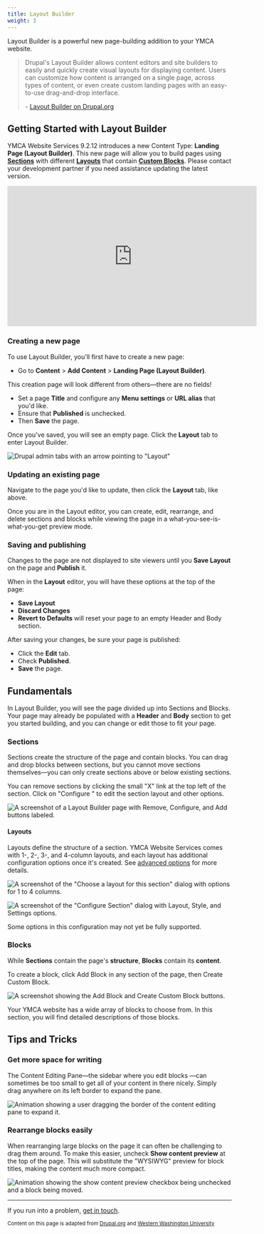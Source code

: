 ```yaml
---
title: Layout Builder
weight: 3
---
```


Layout Builder is a powerful new page-building addition to your YMCA website.

> Drupal's Layout Builder allows content editors and site builders to easily and quickly create visual layouts for displaying content. Users can customize how content is arranged on a single page, across types of content, or even create custom landing pages with an easy-to-use drag-and-drop interface. 
> 
> \- [Layout Builder on Drupal.org](https://www.drupal.org/docs/8/core/modules/layout-builder)

## Getting Started with Layout Builder

YMCA Website Services 9.2.12 introduces a new Content Type: **Landing Page (Layout Builder)**. This new page will allow you to build pages using **[Sections](#sections)** with different **[Layouts](#layouts)** that contain **[Custom Blocks](#blocks)**. Please contact your development partner if you need assistance updating the latest version.

<iframe width="560" height="315" src="https://www.youtube-nocookie.com/embed/videoseries?list=PL6Wo-UX6nhySupPRWKqy0BFlzYLzYR8rB" title="YouTube video player" frameborder="0" allow="accelerometer; autoplay; clipboard-write; encrypted-media; gyroscope; picture-in-picture" allowfullscreen></iframe>

### Creating a new page

To use Layout Builder, you'll first have to create a new page:

- Go to **Content** > **Add Content** > **Landing Page (Layout Builder)**.

This creation page will look different from others—there are no fields!

- Set a page **Title** and configure any **Menu settings** or **URL alias** that you'd like.
- Ensure that **Published** is unchecked.
- Then **Save** the page.

Once you've saved, you will see an empty page. Click the **Layout** tab to enter Layout Builder.

![Drupal admin tabs with an arrow pointing to "Layout"](lb_layout_tab.png)

### Updating an existing page

Navigate to the page you'd like to update, then click the **Layout** tab, like above.

Once you are in the Layout editor, you can create, edit, rearrange, and delete sections and blocks while viewing the page in a what-you-see-is-what-you-get preview mode.

### Saving and publishing

Changes to the page are not displayed to site viewers until you **Save Layout** on the page and **Publish** it.

When in the **Layout** editor, you will have these options at the top of the page:

- **Save Layout**
- **Discard Changes**
- **Revert to Defaults** will reset your page to an empty Header and Body section.

After saving your changes, be sure your page is published:

- Click the **Edit** tab.
- Check **Published**.
- **Save** the page.

## Fundamentals

In Layout Builder, you will see the page divided up into Sections and Blocks. Your page may already be populated with a **Header** and **Body** section to get you started building, and you can change or edit those to fit your page.

### Sections

Sections create the structure of the page and contain blocks. You can drag and drop blocks between sections, but you cannot move sections themselves—you can only create sections above or below existing sections.

You can remove sections by clicking the small "X" link at the top left of the section. Click on "Configure <Name of Section>" to edit the section layout and other options.

![A screenshot of a Layout Builder page with Remove, Configure, and Add buttons labeled.](lb_section_crud.png)

#### Layouts

Layouts define the structure of a section. YMCA Website Services comes with 1-, 2-, 3-, and 4-column layouts, and each layout has additional configuration options once it's created. See [advanced options](advanced-options) for more details.

![A screenshot of the "Choose a layout for this section" dialog with options for 1 to 4 columns.](lb_choose_layout.png "Choose a layout")

![A screenshot of the "Configure Section" dialog with Layout, Style, and Settings options.](lb_section_settings.gif "Then configure the advanced Layout, Styles, and Settings.")

Some options in this configuration may not yet be fully supported.

### Blocks

While **Sections** contain the page's **structure**, **Blocks** contain its **content**.

To create a block, click Add Block in any section of the page, then Create Custom Block.

![A screenshot showing the Add Block and Create Custom Block buttons.](lb_add_block.png)

Your YMCA website has a wide array of blocks to choose from. In this section, you will find detailed descriptions of those blocks.

## Tips and Tricks

### Get more space for writing

The Content Editing Pane—the sidebar where you edit blocks —can sometimes be too small to get all of your content in there nicely. Simply drag anywhere on its left border to expand the pane.

![Animation showing a user dragging the border of the content editing pane to expand it.](lb_drag_content_pane.gif)

### Rearrange blocks easily

When rearranging large blocks on the page it can often be challenging to drag them around. To make this easier, uncheck **Show content preview** at the top of the page. This will substitute the "WYSIWYG" preview for block titles, making the content much more compact.

![Animation showing the show content preview checkbox being unchecked and a block being moved.](lb_show_content_preview.gif)

---

If you run into a problem, [get in touch](../../../community).

<small>Content on this page is adapted from [Drupal.org](https://www.drupal.org/docs/8/core/modules/layout-builder) and [Western Washington University](https://brand.wwu.edu/layout-builder)</small>